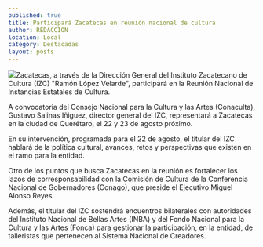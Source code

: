 ```yaml
---
published: true
title: Participará Zacatecas en reunión nacional de cultura
author: REDACCION
location: Local
category: Destacadas
layout: posts
---
```


![](http://i.imgur.com/iNnZ3wOm.jpg)Zacatecas, a través de la Dirección General del Instituto Zacatecano de Cultura (IZC) "Ramón López Velarde", participará en la Reunión Nacional de Instancias Estatales de Cultura.
 
A convocatoria del Consejo Nacional para la Cultura y las Artes (Conaculta), Gustavo Salinas Iñiguez, director general del IZC, representará a Zacatecas en la ciudad de Querétaro, el 22 y 23 de agosto próximo.
 
En su intervención, programada para el 22 de agosto, el titular del IZC hablará de la política cultural, avances, retos y perspectivas que existen en el ramo para la entidad.
 
Otro de los puntos que busca Zacatecas en la reunión es fortalecer los lazos de corresponsabilidad con la Comisión de Cultura de la Conferencia Nacional de Gobernadores (Conago), que preside el Ejecutivo Miguel Alonso Reyes.
 
Además, el titular del IZC sostendrá encuentros bilaterales con autoridades del Instituto Nacional de Bellas Artes (INBA) y del Fondo Nacional para la Cultura y las Artes (Fonca) para gestionar la participación, en la entidad, de talleristas que pertenecen al Sistema Nacional de Creadores.
